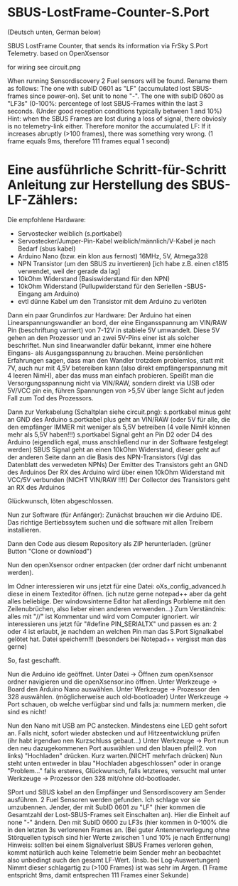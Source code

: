# SBUS-LostFrame-Counter-S.Port
(Deutsch unten, German below)

SBUS LostFrame Counter, that sends its information via FrSky S.Port Telemetry. based on OpenXsensor

for wiring see circuit.png

When running Sensordiscovery 2 Fuel sensors will be found. Rename them as follows: 
The one with subID 0601 as "LF" (accumulated lost SBUS-frames since power-on). Set unit to none "-". 
The one with subID 0600 as "LF3s" (0-100%: percentege of lost SBUS-Frames within the last 3 seconds. (Under good reception conditions typically between 1 and 10%)
Hint: when the SBUS Frames are lost during a loss of signal, there obviosly is no telemetry-link either. Therefore monitor the accumulated LF: If it increases abruptly (>100 frames), there was something very wrong. (1 frame equals 9ms, therefore 111 frames equal 1 second)



# Eine ausführliche Schritt-für-Schritt Anleitung zur Herstellung des SBUS-LF-Zählers:
Die empfohlene Hardware:
- Servostecker weiblich (s.portkabel)
- Servostecker/Jumper-Pin-Kabel weiblich/männlich/V-Kabel je nach Bedarf (sbus kabel)
- Arduino Nano (bzw. ein klon aus fernost) 16MHz, 5V, Atmega328
- NPN Transistor (um den SBUS zu invertieren) [ich habe z.B. einen c1815 verwendet, weil der gerade da lag]
- 10kOhm Widerstand (Basiswiderstand für den NPN)
- 10kOhm Widerstand (Pullupwiderstand für den Seriellen -SBUS- Eingang am Arduino)
- evtl dünne Kabel um den Transistor mit dem Arduino zu verlöten

Dann ein paar Grundinfos zur Hardware:
Der Arduino hat einen Linearspannungswandler an bord, der eine Eingansspannung am VIN/RAW Pin (beschriftung varriert) von 7-12V in stabiele 5V umwandelt. Diese 5V gehen an den Prozessor und an zwei 5V-Pins einer ist als solcher beschriftet. Nun sind linearwandler dafür bekannt, immer eine höhere Eingans- als Ausgangsspannung zu brauchen. Meine persönlichen Erfahrungen sagen, dass man den Wandler trotzdem problemlos, statt mit 7V, auch nur mit 4,5V betereiben kann (also direkt empfängerspannung mit 4 leeren NimH), aber das muss man einfach probieren. Speißt man die Versorgungsspannung nicht via VIN/RAW, sondern direkt via USB oder 5V/VCC pin ein, führen Spannungen von >5,5V über lange Sicht auf jeden Fall zum Tod des Prozessors.

Dann zur Verkabelung (Schaltplan siehe circuit.png):
s.portkabel minus geht an GND des Arduino
s.portkabel plus geht an VIN/RAW (oder 5V für alle, die den empfänger IMMER mit weniger als 5,5V betreiben (4 volle NimH können mehr als 5,5V haben!!!)
s.portkabel Signal geht an Pin D2 oder D4 des Arduino (eigendlich egal, muss anschließend nur in der Software festgelegt werden)
SBUS Signal geht an einen 10kOhm Widerstand, dieser geht auf der anderen Seite dann an die Basis des NPN-Transistors (Vgl das Datenblatt des verwedeten NPNs)
Der Emitter des Transistors geht an GND des Arduinos
Der RX des Arduino wird über einen 10kOhm Widerstand mit VCC/5V verbunden (NICHT VIN/RAW !!!!)
Der Collector des Transistors geht an RX des Arduinos

Glückwunsch, löten abgeschlossen.

Nun zur Software (für Anfänger):
Zunächst brauchen wir die Arduino IDE. Das richtige Bertiebssytem suchen und die software mit allen Treibern installieren.

Dann den Code aus diesem Repository als ZIP herunterladen. (grüner Button "Clone or download")

Nun den openXsensor ordner entpacken (der ordner darf nicht umbenannt werden).

Im Odner interessieren wir uns jetzt für eine Datei: oXs_config_advanced.h 
diese in einem Texteditor öffnen. (ich nutze gerne notepad++ aber da geht alles beliebige. Der windowsinterne Editor hat allerdings Porbleme mit den Zeilenubrüchen, also lieber einen anderen verwenden...)
Zum Verständnis: alles mit "//" ist Kommentar und wird vom Computer ignoriert.
wir interessieren uns jetzt für "#define PIN_SERIALTX" und passen es an: 2 oder 4 ist erlaubt, je nachdem an welchen Pin man das S.Port Signalkabel gelötet hat.
Datei speichern!!! (besonders bei Notepad++ vergisst man das gerne)

So, fast geschafft.

Nun die Arduino ide geöffnet.
Unter Datei -> Öffnen zum openXsensor ordner navigieren und die openXsensor.ino öffnen.
Unter Werkzeuge -> Board den Arduino Nano auswählen.
Unter Werkzeuge -> Prozessor den 328 auswählen. (möglicherweise auch old-bootloader)
Unter Werkzeuge -> Port schauen, ob welche verfügbar sind und falls ja: nummern merken, die sind es nicht!

Nun den Nano mit USB am PC anstecken. Mindestens eine LED geht sofort an. Falls nicht, sofort wieder abstecken und auf Hitzeentwicklung prüfen (ihr habt irgendwo nen Kurzschluss gebaut...)
Unter Werkzeuge -> Port nun den neu dazugekommenen Port auswählen und den blauen pfeil(2. von links) "Hochladen" drücken. Kurz warten.(NICHT mehrfach drücken) Nun steht unten entweder in blau "Hochladen
abgeschlossen" oder in orange "Problem..." falls ersteres, Glückwunsch, falls letzteres, versucht mal unter Werkzeuge -> Prozessor den 328 mit/ohne old-bootloader.

SPort und SBUS kabel an den Empfänger und Sensordiscovery am Sender ausführen. 
2 Fuel Sensoren werden gefunden. Ich schlage vor sie umzubennen. 
Jender, der mit SubID 0601 zu "LF" (hier kommen die Gesamtzahl der Lost-SBUS-Frames seit Einschalten an). Hier die Einheit auf none "-" ändern. 
Den  mit SubID 0600 zu LF3s (hier kommen in 0-100% die in den letzten 3s verlorenen Frames an. (Bei guter Antennenverlegung ohne Störquellen typisch sind hier Werte zwischen 1 und 10% je nach Entfernung)
Hinweis: sollten bei einem Signalverlust SBUS Frames verloren gehen, kommt natürlich auch keine Telemetrie beim Sender mehr an beobachtet also unbedingt auch den gesamt LF-Wert. (Insb. bei Log-Auswertungen) Nimmt dieser schlagartig zu (>100 Frames) ist was sehr im Argen. (1 Frame entspricht 9ms, damit entsprechen 111 Frames einer Sekunde)
